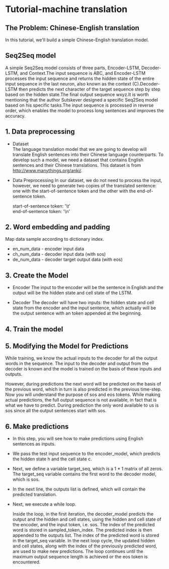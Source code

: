 # Tutorial-machine translation

## The Problem: Chinese-English translation

   In this tutorial, we'll build a simple Chinese-English translation model.

## Seq2Seq model
   A simple Seq2Seq model consists of three parts, Encoder-LSTM, Decoder-LSTM, and Context.The input sequence is ABC, and Encoder-LSTM processes the input sequence and returns the hidden state of the entire input sequence in the last neuron, also known as the context (C).Decoder-LSTM then predicts the next character of the target sequence step by step based on the hidden state.The final output sequence wxyz.It is worth mentioning that the author Sutskever designed a specific Seq2Seq model based on his specific tasks.The input sequence is processed in reverse order, which enables the model to process long sentences and improves the accuracy.  

## 1. Data preprocessing
- Dataset  
    The language translation model that we are going to develop will translate English sentences into their Chinese language counterparts. To develop such a model, we need a dataset that contains English sentences and their Chinese translations. This dataset is from http://www.manythings.org/anki/.  

- Data Preprocessing
    In our dataset, we do not need to process the input, however, we need to generate two copies of the translated sentence: one with the start-of-sentence token and the other with the end-of-sentence token.  

    start-of-sentence token: '\t'  
    end-of-sentence token: '\n'  


## 2. Word embedding and padding
   Map data sample according to dictionary index.  

   - en_num_data - encoder input data
   - ch_num_data - decoder input data (with sos)
   - de_num_data - decoder target output data (with eos)

## 3. Create the Model
- Encoder
  The input to the encoder will be the sentence in English and the output will be the hidden state and cell state of the LSTM.  
  
- Decoder
  The decoder will have two inputs: the hidden state and cell state from the encoder and the input sentence, which actually will be the output sentence with an token appended at the beginning.  

## 4. Train the model

## 5. Modifying the Model for Predictions
   While training, we know the actual inputs to the decoder for all the output words in the sequence. The input to the decoder and output from the decoder is known and the model is trained on the basis of these inputs and outputs.  

   However, during predictions the next word will be predicted on the basis of the previous word, which in turn is also predicted in the previous time-step. Now you will understand the purpose of sos and  eos tokens. While making actual predictions, the full output sequence is not available, in fact that is what we have to predict. During prediction the only word available to us is sos since all the output sentences start with sos.  

## 6. Make predictions
- In this step, you will see how to make predictions using English sentences as inputs.

- We pass the test input sequence to the encoder_model, which predicts the hidden state h and the cell state c.

- Next, we define a variable target_seq, which is a 1 * 1 matrix of all zeros. The target_seq variable contains the first word to the decoder model, which is sos.

- In the next line, the outputs list is defined, which will contain the predicted translation.

- Next, we execute a while loop.

    Inside the loop, in the first iteration, the decoder_model predicts the output and the hidden and cell states, using the hidden and cell state of the encoder, and the input token, i.e. sos. The index of the predicted word is stored in sampled_token_index. The predicted index is then appended to the outputs list. The index of the predicted word is stored in the target_seq variable. In the next loop cycle, the updated hidden and cell states, along with the index of the previously predicted word, are used to make new predictions. The loop continues until the maximum output sequence length is achieved or the eos token is encountered.

